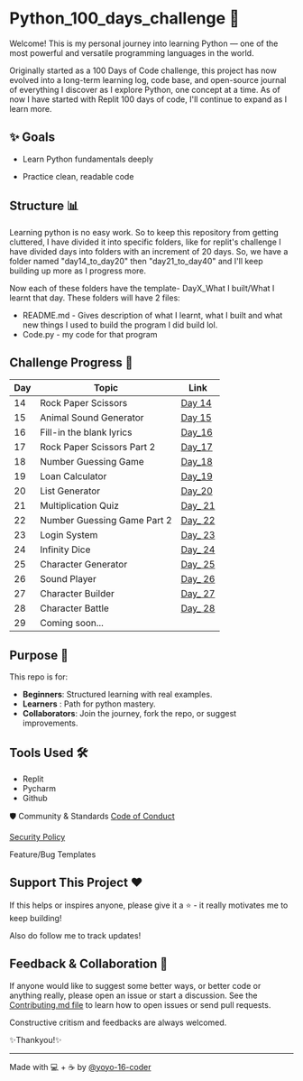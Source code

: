 # Python_100_days_challenge 🚀

Welcome! This is my personal journey into learning Python — one of the most powerful and versatile programming languages in the world.

Originally started as a 100 Days of Code challenge, this project has now evolved into a long-term learning log, code base, and open-source journal of everything I discover as I explore Python, one concept at a time.
As of now I have started with Replit 100 days of code, I'll continue to expand as I learn more.

## ✨ Goals
- Learn Python fundamentals deeply

- Practice clean, readable code

## Structure 📊

Learning python is no easy work. So to keep this repository from getting cluttered, I have divided it into specific folders, like for replit's challenge I have divided days into folders with an increment of 20 days. So, we have a folder named "day14_to_day20" then "day21_to_day40" and I'll keep building up more as I progress more.

Now each of these folders have the template- DayX_What I built/What I learnt that day. 
These folders will have 2 files:
- README.md - Gives description of what I learnt, what I built and what new things I used to build the program I did build lol.
- Code.py - my code for that program

## Challenge Progress 📅

| Day | Topic                       | Link                                                          |
|-----|-----------------------------|---------------------------------------------------------------|
| 14  | Rock Paper Scissors         | [Day 14](./day14_to_day20/Day14_Rock_Paper_and_Scissors)      |
| 15  | Animal Sound Generator      | [Day 15](./day14_to_day20/Day15_Animal_Sound_Generator)       |
| 16  | Fill-in the blank lyrics    | [Day_16](./day14_to_day20/Day16_Fill-in_the_blank_lyrics)     |
| 17  | Rock Paper Scissors Part 2  | [Day_17](./day14_to_day20/Day17_Rock_paper_scissors_Part_2)   |
| 18  | Number Guessing Game        | [Day_18](./day14_to_day20/Day18_Number_Guessing_Game)         |
| 19  | Loan Calculator             | [Day_19](./day14_to_day20/Day19_Loan_Calculator)              |
| 20  | List Generator              | [Day_20](./day14_to_day20/Day20_List_Generator)               |
| 21  | Multiplication Quiz         | [Day_ 21](./day21_to_day40/Day21_Multiplication_Quiz)         |
| 22  | Number Guessing Game Part 2 | [Day_ 22](./day21_to_day40/Day22_Number_Guessing_Game_Part_2) |
| 23  | Login System                | [Day_ 23](./day21_to_day40/Day23_Login_System)                |
| 24  | Infinity Dice               | [Day_ 24](./day21_to_day40/Day24_Infinity_Dice)               |
| 25  | Character Generator         | [Day_ 25](./day21_to_day40/Day25_Character_Generator)         |
| 26  | Sound Player                | [Day_ 26](./day21_to_day40/Day26_Sound_Player)                |
| 27  | Character Builder           | [Day_ 27](./day21_to_day40/Day27_Character_Builder)           |
| 28  | Character Battle            | [Day_ 28](./day21_to_day40/Day28_Character_Battle)            |
| 29  | Coming soon...              |                                                               |

## Purpose 🧠
This repo is for:
- **Beginners**: Structured learning with real examples.
- **Learners** : Path for python mastery.
- **Collaborators**: Join the journey, fork the repo, or suggest improvements.
  
## Tools Used 🛠️
- Replit
- Pycharm
- Github

🛡️ Community & Standards
[Code of Conduct](CODE_OF_CONDUCT.md)

[Security Policy](.github/SECURITY.md)

Feature/Bug Templates


## Support This Project ❤️
  If this helps or inspires anyone, please give it a ⭐ - it really motivates me to keep building!
  
  Also do follow me to track updates!

## Feedback & Collaboration 🤝
If anyone would like to suggest some better ways, or better code or anything really, please open an issue or start a discussion. See the [Contributing.md file](.github/CONTRIBUTING.md) to learn how to open issues or send pull requests.

Constructive critism and feedbacks are always welcomed.

✨Thankyou!✨

___

Made with 💻 + ☕ by [@yoyo-16-coder](https://github.com/yoyo-16-coder)


  
